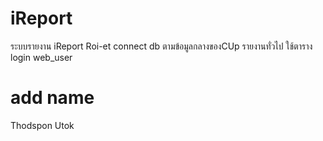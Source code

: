 # iReport

ระบบรายงาน iReport Roi-et 
connect db ตามข้อมูลกลางของCUp
รายงานทั่วไป ใช้ตาราง login web_user

# add name
Thodspon Utok